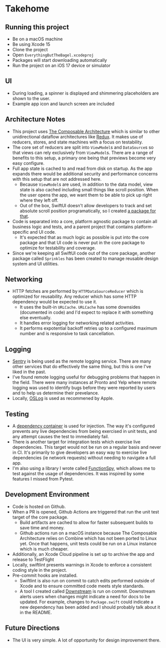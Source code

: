# Takehome

## Running this project
- Be on a macOS machine
- Be using Xcode 15
- Clone the project
- Open `EverythingButTheBagel.xcodeproj`
- Packages will start downloading automatically
- Run the project on an iOS 17 device or simulator

## UI
- During loading, a spinner is displayed and shimmering placeholders are shown to the user.
- Example app icon and launch screen are included

## Architecture Notes
- This project uses [The Composable Architecture](https://github.com/pointfreeco/swift-composable-architecture) which is similar to other unidirectional dataflow architectures like [Redux](https://redux.js.org/). It makes use of reducers, stores, and state machines with a focus on testability.
- The core set of reducers are split into `ViewModel`s and `DataSource`s so that views can rely exclusively from `ViewModel`s. There are a range of benefits to this setup, a primary one being that previews become very easy configure.
- Full app state is cached to and read from disk on startup. As the app expands there would be additional security and performance concerns with this setup that are not addressed here.
  - Because `ViewModel`s are used, in addition to the data model, view state is also cached including small things like scroll position. When the user opens the app, we want them to be able to pick up right where they left off.
  - Out of the box, SwiftUI doesn't allow developers to track and set absolute scroll position programatically, so I created [a package for that](https://github.com/twof/ControllableScrollView).
- Code is separated into a core, platform agnostic package to contain all business logic and tests, and a parent project that contains platform-specific and UI code.
  - It's expected that as much logic as possible is put into the core package and that UI code is never put in the core package to optimize for testability and coverage.
- Since we're keeping all SwiftUI code out of the core package, another package called `Sprinkles` has been created to manage reusable design system and UI utilities.

## Networking
- HTTP fetches are performed by `HTTPDataSourceReducer` which is optimized for reusability. Any reducer which has some HTTP dependency would be expected to use it.
  - It uses the built-in `URLCache`. `URLCache` has some downsides (documented in code) and I'd expect to replace it with something else eventually.
  - It handles error logging for networking related activities.
  - It performs expotential backoff retries up to a configured maximum number and is responsive to task cancellation.

## Logging
- [Sentry](https://sentry.io/welcome/) is being used as the remote logging service. There are many other services that do effectively the same thing, but this is one I've liked in the past.
- I've found remote logging useful for debugging problems that happen in the field. There were many instances at Pronto and Yelp where remote logging was used to identify bugs before they were reported by users and to help us determine their prevelance.
- Locally, [OSLog](https://www.avanderlee.com/debugging/oslog-unified-logging/) is used as recommened by Apple.

## Testing
- A [dependency container](https://github.com/pointfreeco/swift-dependencies) is used for injection. The way it's configured prevents any live dependencies from being exercised in unit tests, and any attempt causes the test to immediately fail.
- There is another target for integration tests which exercise live dependencies. This target would not be run on a regular basis and never in CI. It's primarily to give developers an easy way to exercise live dependencies (ie network requests) without needing to navigate a full app.
- I'm also using a library I wrote called [FunctionSpy](https://github.com/twof/FunctionSpy?tab=readme-ov-file), which allows me to test against the usage of dependencies. It was inspired by some features I missed from Pytest.

## Development Environment
- Code is hosted on Github.
- When a PR is opened, Github Actions are triggered that run the unit test target of the core package.
  - Build artifacts are cached to allow for faster subsequent builds to save time and money.
  - Github actions run on a macOS instance because The Composable Architecture relies on Combine which has not been ported to Linux yet. Once that happens, unit tests could be run on a Linux instance which is much cheaper.
- Additionally, an Xcode Cloud pipeline is set up to archive the app and release to TestFlight
- Locally, swiftlint presents warnings in Xcode to enforce a consistent coding style in the project.
- Pre-commit hooks are installed.
  - Swiftlint is also run on commit to catch edits performed outside of Xcode and to ensure committed code meets style standards.
  - A tool I created called [Downstream](https://github.com/twof/Downstream) is run on commit. Downstream alerts users when changes might indicate a need for docs to be updated. For example, changes to `Package.swift` could indicate a new dependency has been added and I should probably talk about it in the README.

## Future Directions
- The UI is very simple. A lot of opportunity for design improvement there.
